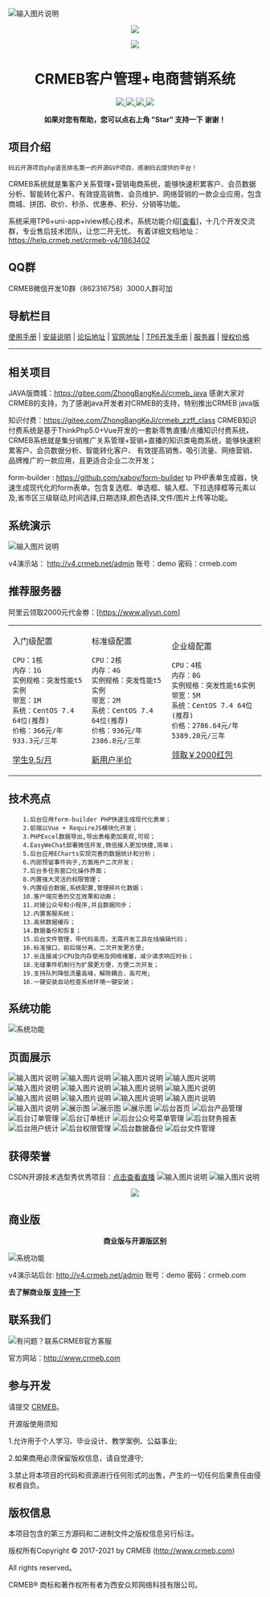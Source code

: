 ![输入图片说明](https://images.gitee.com/uploads/images/2021/0602/164307_80425ea3_5516386.png "屏幕截图.png")
<p align="center">
    <a href="http://github.crmeb.net/u/giteedt">
        <img src="https://images.gitee.com/uploads/images/2020/1229/120019_5afce26f_5516386.jpeg" />
    </a>
</p>
<p align="center">
    <img src="https://images.gitee.com/uploads/images/2018/1214/151026_2299df23_892944.gif" />
</p>
<h1 align="center"> CRMEB客户管理+电商营销系统</h1> 
<p align="center">
    <a href="http://www.crmeb.com">
        <img src="https://img.shields.io/badge/OfficialWebsite-CRMEB-yellow.svg" />
    </a>
<a href="http://www.crmeb.com">
        <img src="https://img.shields.io/badge/Licence-GPL3.0-green.svg?style=flat" />
    </a>
    <a href="http://www.crmeb.com">
        <img src="https://img.shields.io/badge/Edition-3.1-blue.svg" />
    </a>
     <a href="https://gitee.com/ZhongBangKeJi/CRMEB/repository/archive/master.zip">
        <img src="https://img.shields.io/badge/download-80m-red.svg" />
    </a>
    </p>
<p align="center">    
    <b>如果对您有帮助，您可以点右上角 "Star" 支持一下 谢谢！</b>  
</p>


## 项目介绍  


    码云开源项目php语言排名第一的开源GVP项目，感谢码云提供的平台！

   CRMEB系统就是集客户关系管理+营销电商系统，能够快速积累客户、会员数据分析、智能转化客户、有效提高销售、会员维护、网络营销的一款企业应用，包含商城、拼团、砍价、秒杀、优惠券、积分、分销等功能。

   系统采用TP6+uni-app+iview核心技术，系统功能介绍[<a href="https://help.crmeb.net/crmeb-v4/1863404">查看</a>]，十几个开发交流群，专业售后技术团队，让您二开无忧。
    有着详细文档地址：https://help.crmeb.net/crmeb-v4/1863402

## QQ群

CRMEB微信开发10群（862316758）3000人群可加


## 导航栏目

[使用手册](https://help.crmeb.net)
 | [安装说明](/readme/安装说明.md)
 | [论坛地址](http://bbs.crmeb.net)
 | [官网地址](https://www.crmeb.com)
 | [TP6开发手册](https://www.kancloud.cn/manual/thinkphp6_0/content)
 | [服务器](https://promotion.aliyun.com/ntms/yunparter/invite.html?userCode=dligum2z)
 | [授权价格](http://s.crmeb.com/self/?pid=-999)
- - -

## 相关项目

JAVA版商城：https://gitee.com/ZhongBangKeJi/crmeb_java
感谢大家对CRMEB的支持，为了感谢java开发者对CRMEB的支持，特别推出CRMEB java版

知识付费：https://gitee.com/ZhongBangKeJi/crmeb_zzff_class
CRMEB知识付费系统是基于ThinkPhp5.0+Vue开发的一套新零售直播/点播知识付费系统，CRMEB系统就是集分销推广关系管理+营销+直播的知识类电商系统，能够快速积累客户、会员数据分析、智能转化客户、 有效提高销售、吸引流量、网络营销、品牌推广的一款应用，且更适合企业二次开发；

form-builder : https://github.com/xaboy/form-builder
tp PHP表单生成器，快速生成现代化的form表单。包含复选框、单选框、输入框、下拉选择框等元素以及,省市区三级联动,时间选择,日期选择,颜色选择,文件/图片上传等功能。


##  系统演示

![输入图片说明](https://images.gitee.com/uploads/images/2021/0602/181542_49e7c3d6_5516386.png "WechatIMG1207.png")

v4演示站： http://v4.crmeb.net/admin  账号：demo  密码：crmeb.com

## 推荐服务器

阿里云领取2000元代金劵：[<a href="https://promotion.aliyun.com/ntms/yunparter/invite.html?userCode=dligum2z">https://www.aliyun.com</a>]
 
 <table><tr><td> 
 
 入门级配置
 ```
 CPU：1核
 内存：1G
 实例规格：突发性能t5实例
 带宽：1M
 系统：CentOS 7.4 64位(推荐)
 价格：366元/年 933.3元/三年
 ```
 <a href="https://promotion.aliyun.com/ntms/yunparter/invite.html?userCode=dligum2z">学生9.5/月</a>
   </td>
 <td>
 
 标准级配置
 ```
 CPU：2核
 内存：4G
 实例规格：突发性能t5实例
 带宽：2M
 系统：CentOS 7.4 64位(推荐)
 价格：936元/年 2386.8元/三年
 ```
 <a href="https://promotion.aliyun.com/ntms/yunparter/invite.html?userCode=dligum2z">新用户半价</a>
 
   </td>
   <td>
 
 企业级配置
 ```
 CPU：4核
 内存：8G
 实例规格：突发性能t6实例
 带宽：5M
 系统：CentOS 7.4 64位(推荐)
 价格：2786.64元/年 5389.20元/三年
 ```
 <a href="https://promotion.aliyun.com/ntms/yunparter/invite.html?userCode=dligum2z">领取￥2000红包</a>
 
   </td>
   </tr></table>
 

## 技术亮点
~~~
    1.后台应用form-builder PHP快速生成现代化表单；
    2.前端以Vue + RequireJS模块化开发；
    3.PHPExcel数据导出,导出表格更加美观,可视；
    4.EasyWeChat部署微信开发,微信接入更加快捷,简单；
    5.后台应用ECharts实现完善的数据统计和分析；
    6.内部预留事件钩子,方面用户二次开发；
    7.后台多任务窗口化操作界面；
    8.内置强大灵活的权限管理；
    9.内置组合数据,系统配置,管理碎片化数据；
    10.客户端完善的交互效果和动画；
    11.对接公众号和小程序,并且数据同步；
    12.内置客服系统；
    13.高频数据缓存；
    14.数据备份和恢复；
    15.后台文件管理，带代码高亮，无需开发工具在线编辑代码；
    16.标准接口、前后端分离，二次开发更方便;
    17.长连接减少CPU及内存使用及网络堵塞，减少请求响应时长；
    18.无缝事件机制行为扩展更方便，方便二次开发；
    19.支持队列降低流量高峰，解除耦合，高可用;
    16.一键安装自动检查系统环境一键安装；
~~~
## 系统功能
![系统功能](/readme/images/系统功能.jpg)

## 页面展示
![输入图片说明](https://images.gitee.com/uploads/images/2021/0603/090323_e2c76620_5516386.png "单商户-开源版_01.png")
![输入图片说明](https://images.gitee.com/uploads/images/2021/0603/090507_c3ca343a_5516386.png "单商户-开源版_02.png")
![输入图片说明](https://images.gitee.com/uploads/images/2021/0603/090517_bc4ca1b0_5516386.png "单商户-开源版_03.png")
![输入图片说明](https://images.gitee.com/uploads/images/2021/0603/090559_f34e6c1a_5516386.png "单商户-开源版_04.png")
![输入图片说明](https://images.gitee.com/uploads/images/2021/0603/090606_015afdef_5516386.png "单商户-开源版_05.png")
![输入图片说明](https://images.gitee.com/uploads/images/2021/0603/090615_b1324a77_5516386.jpeg "单商户-开源版_06.jpg")
![输入图片说明](https://images.gitee.com/uploads/images/2021/0603/090627_e67bbae1_5516386.png "单商户-开源版_07.png")
![输入图片说明](https://images.gitee.com/uploads/images/2021/0603/090643_baa07e08_5516386.png "单商户-开源版_08.png")
![输入图片说明](https://images.gitee.com/uploads/images/2021/0603/090701_56c79bd4_5516386.png "单商户-开源版_09.png")
![输入图片说明](https://images.gitee.com/uploads/images/2021/0603/090737_b56e5ad6_5516386.png "单商户-开源版_10.png")
![输入图片说明](https://images.gitee.com/uploads/images/2021/0603/090746_b667d537_5516386.png "单商户-开源版_11.png")
![输入图片说明](https://images.gitee.com/uploads/images/2021/0603/090758_f502aeab_5516386.png "单商户-开源版_12.png")
![输入图片说明](https://images.gitee.com/uploads/images/2021/0603/090810_8e57d397_5516386.png "单商户-开源版_13.png")
![展示图](/readme/images/展示图_01.jpg "展示图.png")
![展示图](/readme/images/展示图_02.jpg "展示图.png")
![展示图](/readme/images/展示图_03.jpg "展示图.png")
![后台首页](/readme/images/后台首页.png "后台首页.png")
![后台产品管理](/readme/images/后台产品管理.png "后台产品管理.png")
![后台订单管理](/readme/images/后台订单管理.png "后台订单管理.png")
![后台订单统计](/readme/images/后台订单统计.png "后台订单统计.png")
![后台公众号菜单管理](/readme/images/后台公众号菜单管理.png "后台公众号菜单管理.png")
![后台财务报表](/readme/images/后台财务报表.png "后台财务报表.png")
![后台用户统计](/readme/images/后台用户统计.png "后台用户统计.png")
![后台权限管理](/readme/images/后台权限管理.png "后台权限管理.png")
![后台数据备份](/readme/images/后台数据备份.png "后台数据备份.png")
![后台文件管理](/readme/images/后台文件管理.png "后台文件管理.png")

## 获得荣誉
CSDN开源技术选型秀优秀项目：[点击查看直播](https://codechina.csdn.net/groups/xazbkj/-/lives/164)
![输入图片说明](https://images.gitee.com/uploads/images/2019/0805/111208_eb4fe823_892944.jpeg "WechatIMG2434.jpeg")
![输入图片说明](https://images.gitee.com/uploads/images/2021/0603/090844_5c7b7927_5516386.png "单商户-开源版_15.png")
<p align="center">
    <img src="https://images.gitee.com/uploads/images/2020/1202/153909_19b8ab89_1491977.png" />
</p>


## 商业版

<p align="center">    
    <b>商业版与开源版区别</b>
</p>


![系统功能](/readme/images/商业版对比.jpg)

v4演示站后台: http://v4.crmeb.net/admin  账号：demo  密码：crmeb.com


<b>去了解商业版 <a href='https://s.click.taobao.com/W7hVkLw' target="_blank"> 支持一下 </a></b>





## 联系我们
![有问题？联系CRMEB官方客服](https://images.gitee.com/uploads/images/2020/1128/154416_441805ca_1491977.png "屏幕截图.png")
 

官方网站：http://www.crmeb.com

## 参与开发

请提交 [CRMEB](https://gitee.com/ZhongBangKeJi/CRMEB/pulls)。

开源版使用须知

1.允许用于个人学习、毕业设计、教学案例、公益事业;

2.如果商用必须保留版权信息，请自觉遵守;

3.禁止将本项目的代码和资源进行任何形式的出售，产生的一切任何后果责任由侵权者自负。

## 版权信息


本项目包含的第三方源码和二进制文件之版权信息另行标注。

版权所有Copyright © 2017-2021 by CRMEB (http://www.crmeb.com)

All rights reserved。

CRMEB® 商标和著作权所有者为西安众邦网络科技有限公司。
